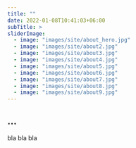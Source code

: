 ```yaml
---
title: ""
date: 2022-01-08T10:41:03+06:00
subTitle: >
sliderImage:
  - image: "images/site/about_hero.jpg"
  - image: "images/site/about2.jpg"
  - image: "images/site/about3.jpg"
  - image: "images/site/about4.jpg"
  - image: "images/site/about5.jpg"
  - image: "images/site/about6.jpg"
  - image: "images/site/about7.jpg"
  - image: "images/site/about8.jpg"
  - image: "images/site/about9.jpg"
---
```

## ...

bla bla bla
